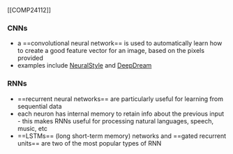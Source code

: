 [[COMP24112]]

### CNNs
- a ==convolutional neural network== is used to automatically learn how to create a good feature vector for an image, based on the pixels provided
- examples include [NeuralStyle]() and [DeepDream]()

### RNNs
- ==recurrent neural networks== are particularly useful for learning from sequential data
- each neuron has internal memory to retain info about the previous input - this makes RNNs useful for processing natural languages, speech, music, etc
- ==LSTMs== (long short-term memory) networks and ==gated recurrent units== are two of the most popular types of RNN
